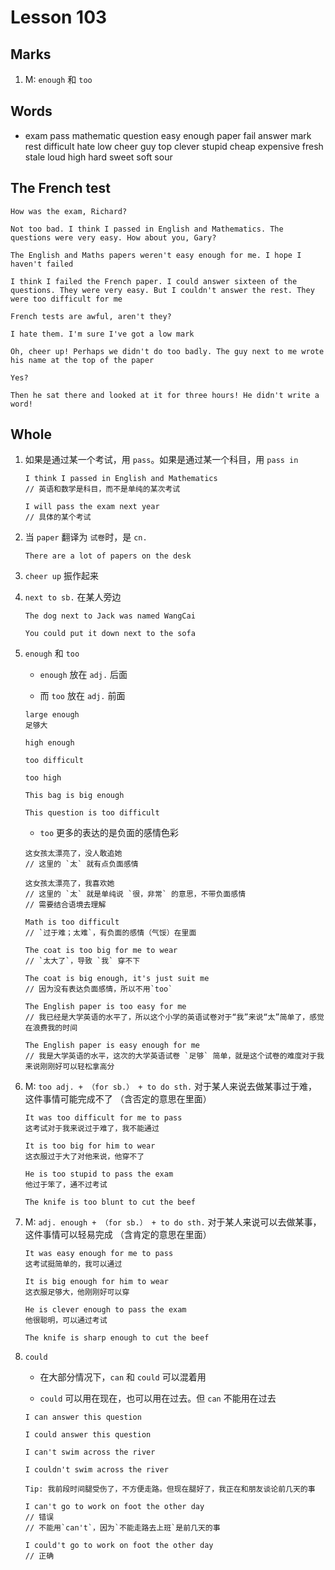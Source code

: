 # Lesson 103

## Marks

1. M: `enough` 和 `too`

## Words

- exam pass mathematic question easy enough paper fail answer mark rest difficult hate low cheer guy top clever stupid cheap expensive fresh stale loud high hard sweet soft sour

## The French test

```
How was the exam, Richard?

Not too bad. I think I passed in English and Mathematics. The questions were very easy. How about you, Gary?

The English and Maths papers weren't easy enough for me. I hope I haven't failed

I think I failed the French paper. I could answer sixteen of the questions. They were very easy. But I couldn't answer the rest. They were too difficult for me

French tests are awful, aren't they?

I hate them. I'm sure I've got a low mark

Oh, cheer up! Perhaps we didn't do too badly. The guy next to me wrote his name at the top of the paper

Yes?

Then he sat there and looked at it for three hours! He didn't write a word!
```

## Whole

1. 如果是通过某一个考试，用 `pass`。如果是通过某一个科目，用 `pass in`

   ```
   I think I passed in English and Mathematics
   // 英语和数学是科目，而不是单纯的某次考试

   I will pass the exam next year
   // 具体的某个考试
   ```

2. 当 `paper` 翻译为 `试卷`时，是 `cn.`

   ```
   There are a lot of papers on the desk
   ```

3. `cheer up` 振作起来

4. `next to sb.` 在某人旁边

   ```
   The dog next to Jack was named WangCai

   You could put it down next to the sofa
   ```

5. `enough` 和 `too`

   - `enough` 放在 `adj.` 后面

   - 而 `too` 放在 `adj.` 前面

   ```
   large enough
   足够大

   high enough

   too difficult

   too high

   This bag is big enough

   This question is too difficult
   ```

   - `too` 更多的表达的是负面的感情色彩

   ```
   这女孩太漂亮了，没人敢追她
   // 这里的 `太` 就有点负面感情

   这女孩太漂亮了，我喜欢她
   // 这里的 `太` 就是单纯说 `很，非常` 的意思，不带负面感情
   // 需要结合语境去理解
   ```

   ```
   Math is too difficult
   // `过于难；太难`，有负面的感情（气馁）在里面

   The coat is too big for me to wear
   // `太大了`，导致 `我` 穿不下

   The coat is big enough, it's just suit me
   // 因为没有表达负面感情，所以不用`too`

   The English paper is too easy for me
   // 我已经是大学英语的水平了，所以这个小学的英语试卷对于“我”来说“太”简单了，感觉在浪费我的时间

   The English paper is easy enough for me
   // 我是大学英语的水平，这次的大学英语试卷 `足够` 简单，就是这个试卷的难度对于我来说刚刚好可以轻松拿高分
   ```

6. M: `too adj. + （for sb.） + to do sth.` 对于某人来说去做某事过于难，这件事情可能完成不了 （含否定的意思在里面）

   ```
   It was too difficult for me to pass
   这考试对于我来说过于难了，我不能通过

   It is too big for him to wear
   这衣服过于大了对他来说，他穿不了

   He is too stupid to pass the exam
   他过于笨了，通不过考试

   The knife is too blunt to cut the beef
   ```

7. M: `adj. enough + （for sb.） + to do sth.` 对于某人来说可以去做某事，这件事情可以轻易完成 （含肯定的意思在里面）

   ```
   It was easy enough for me to pass
   这考试挺简单的，我可以通过

   It is big enough for him to wear
   这衣服足够大，他刚刚好可以穿

   He is clever enough to pass the exam
   他很聪明，可以通过考试

   The knife is sharp enough to cut the beef
   ```

8. `could`

   - 在大部分情况下，`can` 和 `could` 可以混着用

   - `could` 可以用在现在，也可以用在过去。但 `can` 不能用在过去

   ```
   I can answer this question

   I could answer this question

   I can't swim across the river

   I couldn't swim across the river
   ```

   ```
   Tip: 我前段时间腿受伤了，不方便走路。但现在腿好了，我正在和朋友谈论前几天的事

   I can't go to work on foot the other day
   // 错误
   // 不能用`can't`，因为`不能走路去上班`是前几天的事

   I could't go to work on foot the other day
   // 正确
   ```
